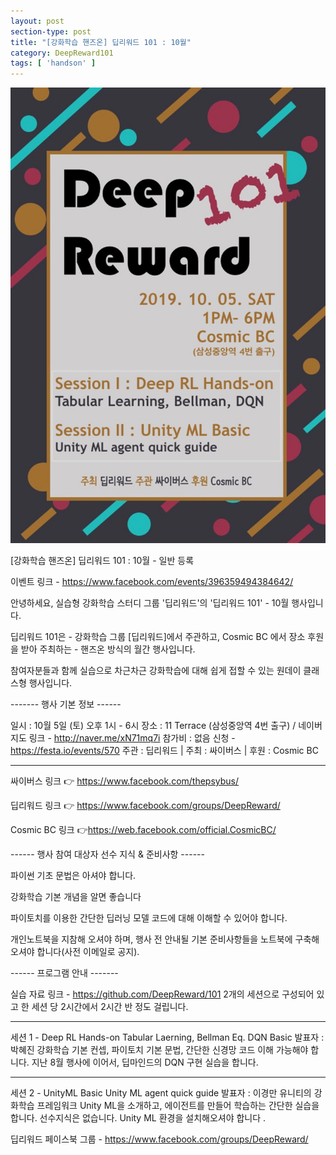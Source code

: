 ```yaml
---
layout: post
section-type: post
title: "[강화학습 핸즈온] 딥리워드 101 : 10월"
category: DeepReward101
tags: [ 'handson' ]
---
```


![img](/img/DeepReward101/october_event.jpeg)

[강화학습 핸즈온] 딥리워드 101 : 10월 - 일반 등록

이벤트 링크 - https://www.facebook.com/events/396359494384642/

안녕하세요, 실습형 강화학습 스터디 그룹 '딥리워드'의 '딥리워드 101' - 10월 행사입니다.

딥리워드 101은 - 강화학습 그룹 [딥리워드]에서 주관하고, Cosmic BC 에서 장소 후원을 받아 주최하는 - 핸즈온 방식의 월간 행사입니다. 

참여자분들과 함께 실습으로 차근차근 강화학습에 대해 쉽게 접할 수 있는 원데이 클래스형 행사입니다.

------- 행사 기본 정보 ------

일시 : 10월 5일 (토) 오후 1시 - 6시
장소 : 11 Terrace (삼성중앙역 4번 출구) / 네이버 지도 링크 - http://naver.me/xN71mq7i
참가비 : 없음
신청 - https://festa.io/events/570
주관 : 딥리워드 | 주최 : 싸이버스 | 후원 : Cosmic BC

-----

싸이버스 링크 :point_right: https://www.facebook.com/thepsybus/

딥리워드 링크 :point_right: https://www.facebook.com/groups/DeepReward/

Cosmic BC 링크 :point_right:https://web.facebook.com/official.CosmicBC/


------ 행사 참여 대상자 선수 지식 & 준비사항 ------

파이썬 기초 문법은 아셔야 합니다.

강화학습 기본 개념을 알면 좋습니다

파이토치를 이용한 간단한 딥러닝 모델 코드에 대해 이해할 수 있어야 합니다.

개인노트북을 지참해 오셔야 하며, 행사 전 안내될 기본 준비사항들을 노트북에 구축해오셔야 합니다(사전 이메일로 공지).

------ 프로그램 안내 -------

실습 자료 링크 - https://github.com/DeepReward/101
2개의 세션으로 구성되어 있고 한 세션 당 2시간에서 2시간 반 정도 걸립니다.

-------------------

세션 1 - Deep RL Hands-on
Tabular Laerning, Bellman Eq. DQN Basic
발표자 : 박혜진
강화학습 기본 컨셉, 파이토치 기본 문법, 간단한 신경망 코드 이해 가능해야 합니다. 지난 8월 행사에 이어서, 딥마인드의 DQN 구현 실습을 합니다.

-------------------
세션 2 - UnityML Basic
Unity ML agent quick guide
발표자 : 이경만
유니티의 강화학습 프레임워크 Unity ML을 소개하고, 에이전트를 만들어 학습하는 간단한 실습을 합니다.
선수지식은 없습니다. Unity ML 환경을 설치해오셔야 합니다 .

딥리워드 페이스북 그룹 - https://www.facebook.com/groups/DeepReward/
